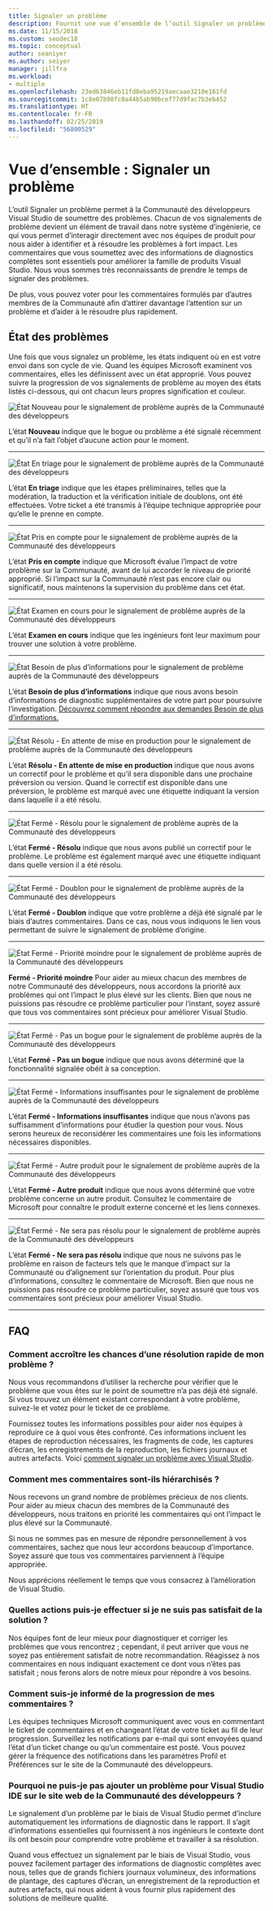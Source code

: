 ```yaml
---
title: Signaler un problème
description: Fournit une vue d’ensemble de l’outil Signaler un problème et inclut des définitions et états de problèmes
ms.date: 11/15/2018
ms.custom: seodec18
ms.topic: conceptual
author: seaniyer
ms.author: seiyer
manager: jillfra
ms.workload:
- multiple
ms.openlocfilehash: 23ed63846eb11fd8eba95219aecaae3210e161fd
ms.sourcegitcommit: 1c8e07b98fc0a44b5ab90bcef77d9fac7b3eb452
ms.translationtype: HT
ms.contentlocale: fr-FR
ms.lasthandoff: 02/25/2019
ms.locfileid: "56800529"
---
```

# <a name="overview-report-a-problem"></a>Vue d’ensemble : Signaler un problème

L’outil Signaler un problème permet à la Communauté des développeurs Visual Studio de soumettre des problèmes. Chacun de vos signalements de problème devient un élément de travail dans notre système d’ingénierie, ce qui vous permet d’interagir directement avec nos équipes de produit pour nous aider à identifier et à résoudre les problèmes à fort impact. Les commentaires que vous soumettez avec des informations de diagnostics complètes sont essentiels pour améliorer la famille de produits Visual Studio. Nous vous sommes très reconnaissants de prendre le temps de signaler des problèmes.

De plus, vous pouvez voter pour les commentaires formulés par d’autres membres de la Communauté afin d’attirer davantage l’attention sur un problème et d’aider à le résoudre plus rapidement.

## <a name="problem-status"></a>État des problèmes

Une fois que vous signalez un problème, les états indiquent où en est votre envoi dans son cycle de vie. Quand les équipes Microsoft examinent vos commentaires, elles les définissent avec un état approprié.  Vous pouvez suivre la progression de vos signalements de problème au moyen des états listés ci-dessous, qui ont chacun leurs propres signification et couleur.

![État Nouveau pour le signalement de problème auprès de la Communauté des développeurs](../ide/media/ProblemStates/New.jpg)

L’état **Nouveau** indique que le bogue ou problème a été signalé récemment et qu’il n’a fait l’objet d’aucune action pour le moment.

- - -

![État En triage pour le signalement de problème auprès de la Communauté des développeurs](../ide/media/ProblemStates/Triaged.jpg)

L’état **En triage** indique que les étapes préliminaires, telles que la modération, la traduction et la vérification initiale de doublons, ont été effectuées. Votre ticket a été transmis à l’équipe technique appropriée pour qu’elle le prenne en compte.

- - -

![État Pris en compte pour le signalement de problème auprès de la Communauté des développeurs](../ide/media/ProblemStates/UnderConsideration.jpg)

L’état **Pris en compte** indique que Microsoft évalue l’impact de votre problème sur la Communauté, avant de lui accorder le niveau de priorité approprié. Si l’impact sur la Communauté n’est pas encore clair ou significatif, nous maintenons la supervision du problème dans cet état.

- - -

![État Examen en cours pour le signalement de problème auprès de la Communauté des développeurs](../ide/media/ProblemStates/UnderInvestigation.jpg)

L’état **Examen en cours** indique que les ingénieurs font leur maximum pour trouver une solution à votre problème.

- - -

![État Besoin de plus d’informations pour le signalement de problème auprès de la Communauté des développeurs](../ide/media/ProblemStates/NeedMoreInfo.jpg)

L’état **Besoin de plus d’informations** indique que nous avons besoin d’informations de diagnostic supplémentaires de votre part pour poursuivre l’investigation.  [Découvrez comment répondre aux demandes Besoin de plus d’informations.](./how-to-report-a-problem-with-visual-studio.md#when-further-information-is-needed-need-more-info)

- - -

![État Résolu - En attente de mise en production pour le signalement de problème auprès de la Communauté des développeurs](../ide/media/ProblemStates/FixedPendingRelease.jpg)

L’état **Résolu - En attente de mise en production** indique que nous avons un correctif pour le problème et qu’il sera disponible dans une prochaine préversion ou version.  Quand le correctif est disponible dans une préversion, le problème est marqué avec une étiquette indiquant la version dans laquelle il a été résolu.

- - -

![État Fermé - Résolu pour le signalement de problème auprès de la Communauté des développeurs](../ide/media/ProblemStates/ClosedFixed.jpg)

L’état **Fermé - Résolu** indique que nous avons publié un correctif pour le problème. Le problème est également marqué avec une étiquette indiquant dans quelle version il a été résolu.

- - -

![État Fermé - Doublon pour le signalement de problème auprès de la Communauté des développeurs](../ide/media/ProblemStates/ClosedDuplicate.jpg)

L’état **Fermé - Doublon** indique que votre problème a déjà été signalé par le biais d’autres commentaires. Dans ce cas, nous vous indiquons le lien vous permettant de suivre le signalement de problème d’origine.

- - -

![État Fermé - Priorité moindre pour le signalement de problème auprès de la Communauté des développeurs](../ide/media/ProblemStates/ClosedLowerPriority.jpg)

**Fermé - Priorité moindre** Pour aider au mieux chacun des membres de notre Communauté des développeurs, nous accordons la priorité aux problèmes qui ont l’impact le plus élevé sur les clients. Bien que nous ne puissions pas résoudre ce problème particulier pour l’instant, soyez assuré que tous vos commentaires sont précieux pour améliorer Visual Studio.

- - -

![État Fermé - Pas un bogue pour le signalement de problème auprès de la Communauté des développeurs](../ide/media/ProblemStates/ClosedNotaBug.jpg)

L’état **Fermé - Pas un bogue** indique que nous avons déterminé que la fonctionnalité signalée obéit à sa conception.

- - -

![État Fermé - Informations insuffisantes pour le signalement de problème auprès de la Communauté des développeurs](../ide/media/ProblemStates/ClosedNotEnoughInfo.jpg)

L’état **Fermé - Informations insuffisantes** indique que nous n’avons pas suffisamment d’informations pour étudier la question pour vous. Nous serons heureux de reconsidérer les commentaires une fois les informations nécessaires disponibles.

- - -

![État Fermé - Autre produit pour le signalement de problème auprès de la Communauté des développeurs](../ide/media/ProblemStates/ClosedOtherProduct.jpg)

L’état **Fermé - Autre produit** indique que nous avons déterminé que votre problème concerne un autre produit. Consultez le commentaire de Microsoft pour connaître le produit externe concerné et les liens connexes.

- - -

![État Fermé - Ne sera pas résolu pour le signalement de problème auprès de la Communauté des développeurs](../ide/media/ProblemStates/ClosedWontFix.jpg)

L’état **Fermé - Ne sera pas résolu** indique que nous ne suivons pas le problème en raison de facteurs tels que le manque d’impact sur la Communauté ou d’alignement sur l’orientation du produit. Pour plus d’informations, consultez le commentaire de Microsoft.  Bien que nous ne puissions pas résoudre ce problème particulier, soyez assuré que tous vos commentaires sont précieux pour améliorer Visual Studio.

- - -

## <a name="faq"></a>FAQ

### <a name="how-can-i-increase-the-chance-of-my-problem-getting-resolved-quickly"></a>Comment accroître les chances d’une résolution rapide de mon problème ?

Nous vous recommandons d’utiliser la recherche pour vérifier que le problème que vous êtes sur le point de soumettre n’a pas déjà été signalé. Si vous trouvez un élément existant correspondant à votre problème, suivez-le et votez pour le ticket de ce problème.

 Fournissez toutes les informations possibles pour aider nos équipes à reproduire ce à quoi vous êtes confronté.  Ces informations incluent les étapes de reproduction nécessaires, les fragments de code, les captures d’écran, les enregistrements de la reproduction, les fichiers journaux et autres artefacts.  Voici [comment signaler un problème avec Visual Studio](./how-to-report-a-problem-with-visual-studio.md).

### <a name="how-is-my-feedback-prioritized"></a>Comment mes commentaires sont-ils hiérarchisés ?

Nous recevons un grand nombre de problèmes précieux de nos clients. Pour aider au mieux chacun des membres de la Communauté des développeurs, nous traitons en priorité les commentaires qui ont l’impact le plus élevé sur la Communauté.

Si nous ne sommes pas en mesure de répondre personnellement à vos commentaires, sachez que nous leur accordons beaucoup d’importance. Soyez assuré que tous vos commentaires parviennent à l’équipe appropriée.

Nous apprécions réellement le temps que vous consacrez à l’amélioration de Visual Studio.

### <a name="what-actions-can-i-take-if-im-not-satisfied-with-the-resolution"></a>Quelles actions puis-je effectuer si je ne suis pas satisfait de la solution ?

Nos équipes font de leur mieux pour diagnostiquer et corriger les problèmes que vous rencontrez ; cependant, il peut arriver que vous ne soyez pas entièrement satisfait de notre recommandation. Réagissez à nos commentaires en nous indiquant exactement ce dont vous n’êtes pas satisfait ; nous ferons alors de notre mieux pour répondre à vos besoins.

### <a name="how-will-i-get-notified-of-progress-on-my-feedback"></a>Comment suis-je informé de la progression de mes commentaires ?

Les équipes techniques Microsoft communiquent avec vous en commentant le ticket de commentaires et en changeant l’état de votre ticket au fil de leur progression. Surveillez les notifications par e-mail qui sont envoyées quand l’état d’un ticket change ou qu’un commentaire est posté.  Vous pouvez gérer la fréquence des notifications dans les paramètres Profil et Préférences sur le site de la Communauté des développeurs.

### <a name="why-cant-i-add-a-problem-for-visual-studio-ide-on-the-developer-community-website"></a>Pourquoi ne puis-je pas ajouter un problème pour Visual Studio IDE sur le site web de la Communauté des développeurs ?

Le signalement d’un problème par le biais de Visual Studio permet d’inclure automatiquement les informations de diagnostic dans le rapport. Il s’agit d’informations essentielles qui fournissent à nos ingénieurs le contexte dont ils ont besoin pour comprendre votre problème et travailler à sa résolution.

Quand vous effectuez un signalement par le biais de Visual Studio, vous pouvez facilement partager des informations de diagnostic complètes avec nous, telles que de grands fichiers journaux volumineux, des informations de plantage, des captures d’écran, un enregistrement de la reproduction et autres artefacts, qui nous aident à vous fournir plus rapidement des solutions de meilleure qualité.